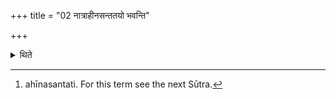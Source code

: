 +++
title = "02 नात्राहीनसन्ततयो भवन्ति"

+++

<details><summary>थिते</summary>

2. Here those rites which connect the days of Ahīna Soma-sacrifice with each other[^1] do not take place.  

[^1]: ahīnasantati. For this term see the next Sūtra.  
</details>
